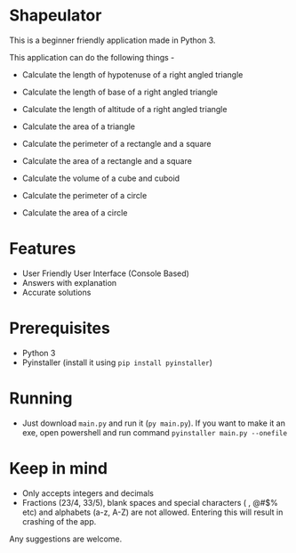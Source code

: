 # Shapeulator

This is a beginner friendly application made in Python 3.

This application can do the following things - 

- Calculate the length of hypotenuse of a right angled triangle

- Calculate the length of base of a right angled triangle

- Calculate the length of altitude of a right angled triangle

- Calculate the area of a triangle


- Calculate the perimeter of a rectangle and a square

- Calculate the area of a rectangle and a square


- Calculate the volume of a cube and cuboid


- Calculate the perimeter of a circle

- Calculate the area of a circle

# Features

- User Friendly User Interface (Console Based)
- Answers with explanation
- Accurate solutions

# Prerequisites

- Python 3 
- Pyinstaller (install it using `pip install pyinstaller`)

# Running

- Just download `main.py` and run it (`py main.py`). If you want to make it an exe, open powershell and run command `pyinstaller main.py --onefile`

# Keep in mind

-  Only accepts integers and decimals
- Fractions (23/4, 33/5), blank spaces and special characters ( , @#$% etc) and alphabets (a-z, A-Z) are not allowed. Entering this will result in crashing of the app.

Any suggestions are welcome.
